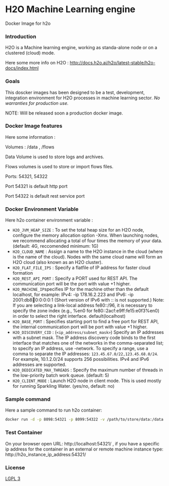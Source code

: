 # H2O Machine Learning engine

Docker Image for h2o


### Introduction ###

H2O is a Machine learning engine, working as standa-alone node or on a clustered (cloud) mode.

Here some more info on H2O :
http://docs.h2o.ai/h2o/latest-stable/h2o-docs/index.html


### Goals ###

This doscker images has been designed to be a test, development, integration environment for H2O processes in machine learning sector.
*No warranties for production use.*

NOTE: Will be released soon a production docker image.


### Docker Image features ###

Here some information :

Volumes : /data , /flows

Data Volume is used to store logs and archives.

Flows volumes is used to store or import flows files.

Ports: 54321, 54322

Port 54321 is default http port

Port 54322 is default rest service port


### Docker Environment Variable ###

Here h2o container environment variable :
* `H2O_JVM_HEAP_SIZE` : To set the total heap size for an H2O node, configure the memory allocation option -Xmx. When launching nodes, we recommend allocating a total of four times the memory of your data. (default: 4G, reccomended minimum: 1G)
* `H2O_CLOUD_NAME` : Assign a name to the H2O instance in the cloud (where <H2OCloudName> is the name of the cloud). Nodes with the same cloud name will form an H2O cloud (also known as an H2O cluster).
* `H2O_FLAT_FILE_IPS` : Specify a flatfile of IP address for faster cloud formation
* `H2O_REST_API_PORT` : Specify a PORT used for REST API. The communication port will be the port with value +1 higher.
* `H2O_MACHINE_IP`specifies IP for the machine other than the default localhost, for example: IPv4: -ip 178.16.2.223 and  IPv6: -ip 2001:db8:1234:0:0:0:0:1 (Short version of IPv6 with :: is not supported.) Note: If you are selecting a link-local address fe80::/96, it is necessary to specify the zone index (e.g., %en0 for fe80::2acf:e9ff:fe15:e0f3%en0) in order to select the right interface. default(localhost)
* `H2O_BASE_PORT` : Specifies starting port to find a free port for REST API, the internal communication port will be port with value +1 higher.
* `H2O_DISCOVERY_CID` :  (`<ip_address/subnet_mask>`) Specify an IP addresses with a subnet mask. The IP address discovery code binds to the first interface that matches one of the networks in the comma-separated list; to specify an IP address, use -network. To specify a range, use a comma to separate the IP addresses: `123.45.67.0/22,123.45.68.0/24`. For example, 10.1.2.0/24 supports 256 possibilities. IPv4 and IPv6 addresses are supported.
* `H2O_DEDICATED_MAX_THREADS` : Specify the maximum number of threads in the low-priority batch work queue. (default: 5)
* `H2O_CLIENT_MODE` : Launch H2O node in client mode. This is used mostly for running Sparkling Water. (yes/no, default: no)



### Sample command ###

Here a sample command to run h2o container:

```bash
docker run -d -p 8098:54321 -p 8099:54322 -v /path/to/store/data:/data -v /path/to/store/flows:/flows --name my-h2o hellgate75/h2o:latest
```

### Test Container ###

On your browser open URL: http://localhost:54321/ , if you have a specific ip address for the container in an external or remote machine
instance type: http://h2o_instance_ip_address:54321/

### License ###

[LGPL 3](/LICENSE)
